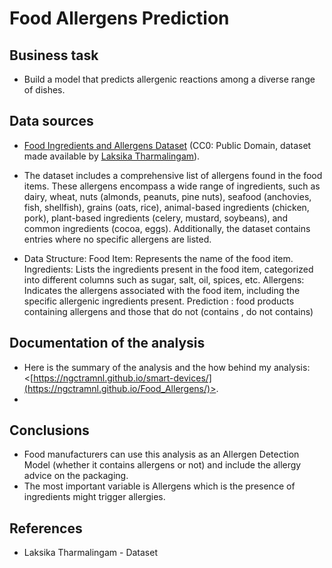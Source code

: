 # Food Allergens Prediction
## Business task
* Build a model that predicts allergenic reactions among a diverse range of dishes.

## Data sources
* [Food Ingredients and Allergens Dataset](https://www.kaggle.com/datasets/uom190346a/food-ingredients-and-allergens) (CC0: Public Domain, dataset made available by [Laksika Tharmalingam](https://www.kaggle.com/uom190346a)).
* The dataset includes a comprehensive list of allergens found in the food items. These allergens encompass a wide range of ingredients, such as dairy, wheat, nuts (almonds, peanuts, pine nuts), seafood (anchovies, fish, shellfish), grains (oats, rice), animal-based ingredients (chicken, pork), plant-based ingredients (celery, mustard, soybeans), and common ingredients (cocoa, eggs). Additionally, the dataset contains entries where no specific allergens are listed.
  
* Data Structure:
Food Item: Represents the name of the food item.
Ingredients: Lists the ingredients present in the food item, categorized into different columns such as sugar, salt, oil, spices, etc.
Allergens: Indicates the allergens associated with the food item, including the specific allergenic ingredients present.
Prediction : food products containing allergens and those that do not (contains , do not contains)

## Documentation of the analysis
* Here is the summary of the analysis and the how behind my analysis: <[https://ngctramnl.github.io/smart-devices/](https://ngctramnl.github.io/Food_Allergens/)>.
* 
## Conclusions
* Food manufacturers can use this analysis as an Allergen Detection Model (whether it contains allergens or not) and include the allergy advice on the packaging.
* The most important variable is Allergens which is the presence of ingredients might trigger allergies.

## References
* Laksika Tharmalingam - Dataset
